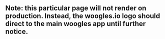 ## Note: this particular page will not render on production. Instead, the woogles.io logo should direct to the main woogles app until further notice.